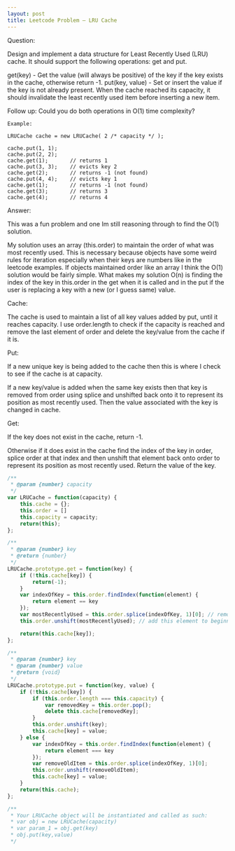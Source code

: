 ```yaml
---
layout: post
title: Leetcode Problem – LRU Cache
---
```


Question:

Design and implement a data structure for Least Recently Used (LRU) cache. It should support the following operations: get and put.

get(key) - Get the value (will always be positive) of the key if the key exists in the cache, otherwise return -1.
put(key, value) - Set or insert the value if the key is not already present. When the cache reached its capacity, it should invalidate the least recently used item before inserting a new item.

Follow up:
Could you do both operations in O(1) time complexity?

~~~
Example:

LRUCache cache = new LRUCache( 2 /* capacity */ );

cache.put(1, 1);
cache.put(2, 2);
cache.get(1);       // returns 1
cache.put(3, 3);    // evicts key 2
cache.get(2);       // returns -1 (not found)
cache.put(4, 4);    // evicts key 1
cache.get(1);       // returns -1 (not found)
cache.get(3);       // returns 3
cache.get(4);       // returns 4
~~~

Answer:

This was a fun problem and one Im still reasoning through to find the O(1) solution.

My solution uses an array (this.order) to maintain the order of what was most recently used.  This is necessary because objects have some weird rules for iteration especially when their keys are numbers like in the leetcode examples.  If objects maintained order like an array I think the O(1) solution would be fairly simple.  What makes my solution O(n) is finding the index of the key in this.order in the get when it is called and in the put if the user is replacing a key with a new (or I guess same) value.

Cache:

The cache is used to maintain a list of all key values added by put, until it reaches capacity.  I use order.length to check if the capacity is reached and remove the last element of order and delete the key/value from the cache if it is.

Put:

If a new unique key is being added to the cache then this is where I check to see if the cache is at capacity.

If a new key/value is added when the same key exists then that key is removed from order using splice and unshifted back onto it to represent its position as most recently used.  Then the value associated with the key is changed in cache.

Get:

If the key does not exist in the cache, return -1.

Otherwise if it does exist in the cache find the index of the key in order, splice order at that index and then unshift that element back onto order to represent its position as most recently used.  Return the value of the key.

```javascript
/**
 * @param {number} capacity
 */
var LRUCache = function(capacity) {
    this.cache = {};
    this.order = []
    this.capacity = capacity;
    return(this);
};

/**
 * @param {number} key
 * @return {number}
 */
LRUCache.prototype.get = function(key) {
    if (!this.cache[key]) {
        return(-1);
    }
    var indexOfKey = this.order.findIndex(function(element) {
        return element == key
    });
    var mostRecentlyUsed = this.order.splice(indexOfKey, 1)[0]; // remove element
    this.order.unshift(mostRecentlyUsed); // add this element to beginning

    return(this.cache[key]);
};

/**
 * @param {number} key
 * @param {number} value
 * @return {void}
 */
LRUCache.prototype.put = function(key, value) {
    if (!this.cache[key]) {
        if (this.order.length === this.capacity) {
            var removedKey = this.order.pop();
            delete this.cache[removedKey];
        }
        this.order.unshift(key);
        this.cache[key] = value;
    } else {
        var indexOfKey = this.order.findIndex(function(element) {
            return element === key
        });
        var removeOldItem = this.order.splice(indexOfKey, 1)[0];
        this.order.unshift(removeOldItem);
        this.cache[key] = value;
    }
    return(this.cache);
};

/**
 * Your LRUCache object will be instantiated and called as such:
 * var obj = new LRUCache(capacity)
 * var param_1 = obj.get(key)
 * obj.put(key,value)
 */
```
